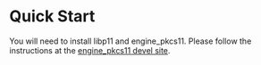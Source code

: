 # Quick Start

You will need to install libp11 and engine_pkcs11.
Please follow the instructions at the [engine_pkcs11 devel site](https://github.com/OpenSC/engine_pkcs11/blob/master/README.md).
